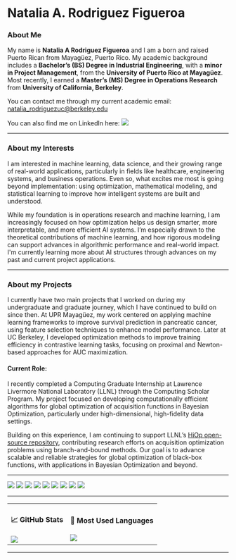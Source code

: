 <h1> Natalia A. Rodriguez Figueroa </h1>


### About Me

My name is **Natalia A Rodriguez Figueroa** and I am a born and raised Puerto Rican from Mayagüez, Puerto Rico. My academic background includes a **Bachelor’s (BS) Degree in Industrial Engineering**, with a **minor in Project Management**, from the **University of Puerto Rico at Mayagüez**. Most recently, I earned a **Master’s (MS) Degree in Operations Research** from **University of California, Berkeley**.

You can contact me through my current academic email: natalia_rodriguezuc@berkeley.edu

You can also find me on LinkedIn here: <a href="https://www.linkedin.com/in/natalia-a-rodríguez-figueroa-5362101a1/"><img src="https://img.shields.io/badge/LinkedIn-blue?logo=linkedin" /></a>

---

### About my Interests

I am interested in machine learning, data science, and their growing range of real-world applications, particularly in fields like healthcare, engineering systems, and business operations. Even so, what excites me most is going beyond implementation: using optimization, mathematical modeling, and statistical learning to improve how intelligent systems are built and understood.

While my foundation is in operations research and machine learning, I am increasingly focused on how optimization helps us design smarter, more interpretable, and more efficient AI systems. I’m especially drawn to the theoretical contributions of machine learning, and how rigorous modeling can support advances in algorithmic performance and real-world impact. I'm currently learning more about AI structures through advances on my past and current project applications. 

---

### About my Projects 

I currently have two main projects that I worked on during my undergraduate and graduate journey, which I have continued to build on since then. At UPR Mayagüez, my work centered on applying machine learning frameworks to improve survival prediction in pancreatic cancer, using feature selection techniques to enhance model performance. Later at UC Berkeley, I developed optimization methods to improve training efficiency in contrastive learning tasks, focusing on proximal and Newton-based approaches for AUC maximization.  

#### Current Role:

I recently completed a Computing Graduate Internship at Lawrence Livermore National Laboratory (LLNL) through the Computing Scholar Program. My project focused on developing computationally efficient algorithms for global optimization of acquisition functions in Bayesian Optimization, particularly under high-dimensional, high-fidelity data settings. 

Building on this experience, I am continuing to support LLNL’s [HiOp open-source repository](https://github.com/LLNL/hiop), contributing research efforts on acquisition optimization problems using branch-and-bound methods. Our goal is to advance scalable and reliable strategies for global optimization of black-box functions, with applications in Bayesian Optimization and beyond.  

---

<p align="left"> <img src="https://img.shields.io/badge/Python-3776AB?style=flat&logo=python&logoColor=white" /> <img src="https://img.shields.io/badge/Julia-9558B2?style=flat&logo=julia&logoColor=white" /> <img src="https://img.shields.io/badge/R-276DC3?style=flat&logo=r&logoColor=white" /> <img src="https://img.shields.io/badge/SQL-336791?style=flat&logo=mysql&logoColor=white" /> <img src="https://img.shields.io/badge/Tableau-E97627?style=flat&logo=Tableau&logoColor=white" /> <img src="https://img.shields.io/badge/PowerBI-F2C811?style=flat&logo=powerbi&logoColor=black" /> <img src="https://img.shields.io/badge/Git-F05032?style=flat&logo=Git&logoColor=white" /> <img src="https://img.shields.io/badge/VSCode-007ACC?style=flat&logo=visual-studio-code&logoColor=white" /> <img src="https://img.shields.io/badge/Markdown-000000?style=flat&logo=Markdown&logoColor=white" /> </p>

---

<table>
<tr>
<td>

<h4>📈 GitHub Stats</h4>

<img src="https://github-readme-stats.vercel.app/api?username=nataliarodriguez-uc&show_icons=true&count_private=true&hide=stars&theme=default" />

</td>
<td>

<h4>🧪 Most Used Languages</h4>

<img src="https://github-readme-stats.vercel.app/api/top-langs/?username=nataliarodriguez-uc&layout=compact" />

</td>
</tr>
</table>


---
